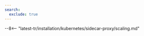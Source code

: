 ```yaml
---
search:
  exclude: true
---
```


[sidecar-docs]: deployment.md
[sidecar-arch-docs]: deployment.md#solution-architecture
[sidecar-conf-area]: customization.md#configuration-area
[tarantool-memory-recommendations]: ../../../../admin-en/configuration-guides/allocate-resources-for-node.md#tarantool
[single-split-deployment]: customization.md#single-and-split-deployment-of-containers

--8<-- "latest-tr/installation/kubernetes/sidecar-proxy/scaling.md"